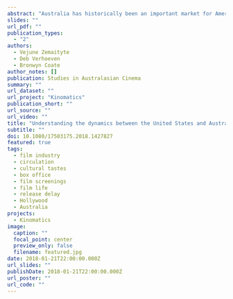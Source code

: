 ```yaml
---
abstract: "Australia has historically been an important market for American media exports. As far as film trade relations between the two countries go, there is an anecdotal perception that distributors follow a ‘10% rule’ to predict the popularity of Hollywood titles in Australia, expecting American films to earn around one-tenth of their domestic box office receipts when screened downunder. Nonetheless, as prevalent as this ‘rule’ has been in the industry, it has not been seriously tested. This article addresses the gap in both scholarship and business practices and uses the ‘10% rule’ as a starting point to discuss various facets of the relationship between the two markets. We measure the popularity of American films among Australian audiences as well as contrast the differences that emerge in terms of distribution and exhibition in these markets. The article compares box office revenues, screening counts, life length in theatres and release delay in both markets. In addition, we examine how Australian exhibitors and audiences differ from the US in terms of preference towards genre, distribution company and production origin. The discussion is informed by a large dataset of global film screenings from the Kinomatics Project in conjunction with box office data compiled by Rentrak. We find no support for the ‘10% rule’ but strong evidence that audience tastes as well as distribution and exhibition practices differ across regions."
slides: ""
url_pdf: ""
publication_types:
  - "2"
authors:
  - Vejune Zemaityte
  - Deb Verhoeven
  - Bronwyn Coate
author_notes: []
publication: Studies in Australasian Cinema
summary: ""
url_dataset: ""
url_project: "Kinomatics"
publication_short: ""
url_source: ""
url_video: ""
title: "Understanding the dynamics between the United States and Australian film markets: Testing the ‘10% rule’"
subtitle: ""
doi: 10.1080/17503175.2018.1427827
featured: true
tags:
  - film industry
  - circulation
  - cultural tastes
  - box office
  - film screenings
  - film life
  - release delay
  - Hollywood
  - Australia
projects:
  - Kinomatics
image:
  caption: ""
  focal_point: center
  preview_only: false
  filename: featured.jpg
date: 2018-01-21T22:00:00.000Z
url_slides: ""
publishDate: 2018-01-21T22:00:00.000Z
url_poster: ""
url_code: ""
---
```

